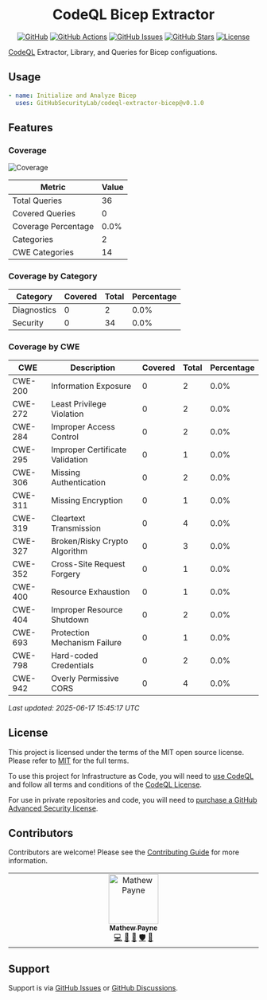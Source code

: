 <!-- markdownlint-disable -->
<div align="center">

<h1>CodeQL Bicep Extractor</h1>

[![GitHub](https://img.shields.io/badge/github-%23121011.svg?style=for-the-badge&logo=github&logoColor=white)](https://github.com/GitHubSecurityLab/codeql-extractor-bicep)
[![GitHub Actions](https://img.shields.io/github/actions/workflow/status/GitHubSecurityLab/codeql-extractor-bicep/build.yml?style=for-the-badge)](https://github.com/GitHubSecurityLab/codeql-extractor-bicep/actions/workflows/build.yml?query=branch%3Amain)
[![GitHub Issues](https://img.shields.io/github/issues/GitHubSecurityLab/codeql-extractor-bicep?style=for-the-badge)](https://github.com/GitHubSecurityLab/codeql-extractor-bicep/issues)
[![GitHub Stars](https://img.shields.io/github/stars/GitHubSecurityLab/codeql-extractor-bicep?style=for-the-badge)](https://github.com/GitHubSecurityLab/codeql-extractor-bicep)
[![License](https://img.shields.io/github/license/Ileriayo/markdown-badges?style=for-the-badge)](./LICENSE)

</div>
<!-- markdownlint-restore -->

[CodeQL][codeql] Extractor, Library, and Queries for Bicep configuations.

## Usage

```yaml
- name: Initialize and Analyze Bicep
  uses: GitHubSecurityLab/codeql-extractor-bicep@v0.1.0
```

## Features

### Coverage

<!-- COVERAGE-REPORT -->

![Coverage](https://img.shields.io/badge/Query_Coverage-0.0%25-red)

| Metric | Value |
|--------|-------|
| Total Queries | 36 |
| Covered Queries | 0 |
| Coverage Percentage | 0.0% |
| Categories | 2 |
| CWE Categories | 14 |

### Coverage by Category

| Category | Covered | Total | Percentage |
|----------|---------|-------|------------|
| Diagnostics | 0 | 2 | 0.0% |
| Security | 0 | 34 | 0.0% |

### Coverage by CWE

| CWE | Description | Covered | Total | Percentage |
|-----|-------------|---------|-------|------------|
| CWE-200 | Information Exposure | 0 | 2 | 0.0% |
| CWE-272 | Least Privilege Violation | 0 | 2 | 0.0% |
| CWE-284 | Improper Access Control | 0 | 2 | 0.0% |
| CWE-295 | Improper Certificate Validation | 0 | 1 | 0.0% |
| CWE-306 | Missing Authentication | 0 | 2 | 0.0% |
| CWE-311 | Missing Encryption | 0 | 1 | 0.0% |
| CWE-319 | Cleartext Transmission | 0 | 4 | 0.0% |
| CWE-327 | Broken/Risky Crypto Algorithm | 0 | 3 | 0.0% |
| CWE-352 | Cross-Site Request Forgery | 0 | 1 | 0.0% |
| CWE-400 | Resource Exhaustion | 0 | 1 | 0.0% |
| CWE-404 | Improper Resource Shutdown | 0 | 2 | 0.0% |
| CWE-693 | Protection Mechanism Failure | 0 | 1 | 0.0% |
| CWE-798 | Hard-coded Credentials | 0 | 2 | 0.0% |
| CWE-942 | Overly Permissive CORS | 0 | 4 | 0.0% |

*Last updated: 2025-06-17 15:45:17 UTC*

<!-- COVERAGE-REPORT:END -->

## License

This project is licensed under the terms of the MIT open source license.
Please refer to [MIT](./LICENSE.md) for the full terms.

To use this project for Infrastructure as Code, you will need to [use CodeQL][codeql] and follow all terms and conditions of the [CodeQL License][codeql-license].

For use in private repositories and code, you will need to [purchase a GitHub Advanced Security license][advanced-security].

## Contributors

Contributors are welcome! Please see the [Contributing Guide](CONTRIBUTING.md) for more information.

<!-- ALL-CONTRIBUTORS-LIST:START - Do not remove or modify this section -->
<!-- prettier-ignore-start -->
<!-- markdownlint-disable -->
<table>
  <tbody>
    <tr>
      <td align="center" valign="top" width="10%"><a href="https://geekmasher.dev"><img src="https://avatars.githubusercontent.com/u/2772944?v=3?s=100" width="100px;" alt="Mathew Payne"/><br /><sub><b>Mathew Payne</b></sub></a><br /><a href="https://github.com/GitHubSecurityLab/codeql-extractor-bicep/commits?author=geekmasher" title="Code">💻</a> <a href="#research-geekmasher" title="Research">🔬</a> <a href="#maintenance-geekmasher" title="Maintenance">🚧</a> <a href="#security-geekmasher" title="Security">🛡️</a> <a href="#ideas-geekmasher" title="Ideas, Planning, & Feedback">🤔</a></td>
    </tr>
  </tbody>
</table>

<!-- markdownlint-restore -->
<!-- prettier-ignore-end -->

<!-- ALL-CONTRIBUTORS-LIST:END -->

## Support

Support is via [GitHub Issues][issues] or [GitHub Discussions][discussions].

<!-- Resources -->

[issues]: https://github.com/GitHubSecurityLab/codeql-extractor-bicep/issues
[discussions]: https://github.com/GitHubSecurityLab/codeql-extractor-bicep/discussions
[codeql]: https://codeql.github.com/
[codeql-license]: https://github.com/github/codeql-cli-binaries/blob/main/LICENSE.md
[advanced-security]: https://github.com/features/security
